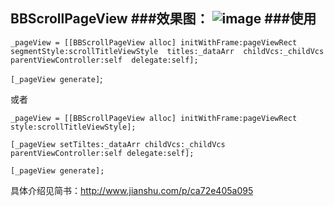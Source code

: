 BBScrollPageView
###效果图：
![image](https://github.com/BohrForIOS/BBScrollPageView/blob/master/BBScrollPageViewDemo/BBPageScrollView.gif )
###使用
--

`_pageView = [[BBScrollPageView alloc] initWithFrame:pageViewRect 
                                        segmentStyle:scrollTitleViewStyle 
                                              titles:_dataArr 
                                            childVcs:_childVcs 
                                parentViewController:self 
                                            delegate:self];` 

`[_pageView generate]`;

或者

`_pageView = [[BBScrollPageView alloc] initWithFrame:pageViewRect style:scrollTitleViewStyle];`

`[_pageView setTiltes:_dataArr childVcs:_childVcs parentViewController:self delegate:self];`

`[_pageView generate];`

具体介绍见简书：http://www.jianshu.com/p/ca72e405a095
